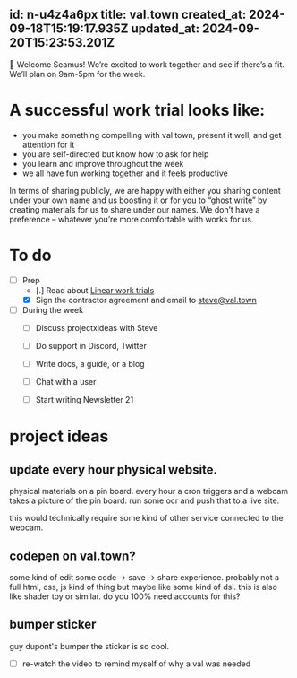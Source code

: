 id: n-u4z4a6px
title: val.town
created_at: 2024-09-18T15:19:17.935Z
updated_at: 2024-09-20T15:23:53.201Z
---
👋 Welcome Seamus! We’re excited to work together and see if there’s a fit. We’ll plan on 9am-5pm for the week.

# A successful work trial looks like:

- you make something compelling with val town, present it well, and get attention for it
- you are self-directed but know how to ask for help
- you learn and improve throughout the week
- we all have fun working together and it feels productive

In terms of sharing publicly, we are happy with either you sharing content under your own name and us boosting it or for you to “ghost write” by creating materials for us to share under our names. We don’t have a preference – whatever you’re more comfortable with works for us.

# To do

- [ ]  Prep
    - [.]  Read about [Linear work trials](https://linear.app/blog/why-and-how-we-do-work-trials-at-linear)
    - [x]  Sign the contractor agreement and email to [steve@val.town](mailto:steve@val.town)
- [ ]  During the week
    - [ ]  Discuss projectxideas with Steve
    - [ ]  Do support in Discord, Twitter
    - [ ]  Write docs, a guide, or a blog
    - [ ]  Chat with a user
    - [ ]  Start writing Newsletter 21


# project ideas

## update every hour physical website.

physical materials on a pin board. every hour a cron triggers and a webcam takes a picture of the pin board. run some ocr and push that to a live site.

this would technically require some kind of other service connected to the webcam.

## codepen on val.town?

some kind of edit some code -> save -> share experience. probably not a full html, css, js kind of thing but maybe like some kind of dsl. this is also like shader toy or similar. do you 100% need accounts for this? 

## bumper sticker

guy dupont's bumper the sticker is so cool.
  - [ ] re-watch the video to remind myself of why a val was needed